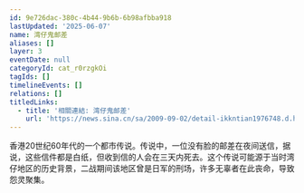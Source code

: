 ```yaml
---
id: 9e726dac-380c-4b44-9b6b-6b98afbba918
lastUpdated: '2025-06-07'
name: 湾仔鬼邮差
aliases: []
layer: 3
eventDate: null
categoryId: cat_r0rzgkOi
tagIds: []
timelineEvents: []
relations: []
titledLinks:
  - title: '相關連結: 湾仔鬼邮差'
    url: 'https://news.sina.cn/sa/2009-09-02/detail-ikkntian1976748.d.html'
---
```

香港20世纪60年代的一个都市传说。传说中，一位没有脸的邮差在夜间送信，据说，这些信件都是白纸，但收到信的人会在三天内死去。这个传说可能源于当时湾仔地区的历史背景，二战期间该地区曾是日军的刑场，许多无辜者在此丧命，导致怨灵聚集。
